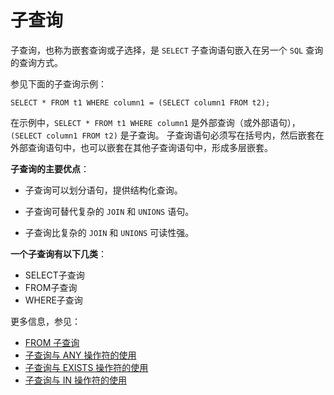 # **子查询**

子查询，也称为嵌套查询或子选择，是 `SELECT` 子查询语句嵌入在另一个 `SQL` 查询的查询方式。

参见下面的子查询示例：

```
SELECT * FROM t1 WHERE column1 = (SELECT column1 FROM t2);
```

在示例中，`SELECT * FROM t1 WHERE column1` 是外部查询（或外部语句），`(SELECT column1 FROM t2)` 是子查询。 子查询语句必须写在括号内，然后嵌套在外部查询语句中，也可以嵌套在其他子查询语句中，形成多层嵌套。

**子查询的主要优点**：

- 子查询可以划分语句，提供结构化查询。

- 子查询可替代复杂的 `JOIN` 和 `UNIONS` 语句。

- 子查询比复杂的 `JOIN` 和 `UNIONS` 可读性强。

**一个子查询有以下几类**：

- SELECT子查询
- FROM子查询
- WHERE子查询

更多信息，参见：

- [FROM 子查询](subqueries/from-subquery.md)
- [子查询与 ANY 操作符的使用](subqueries/subquery-with-any.md)
- [子查询与 EXISTS 操作符的使用](subqueries/subquery-with-exists.md)
- [子查询与 IN 操作符的使用](subqueries/subquery-with-in.md)
